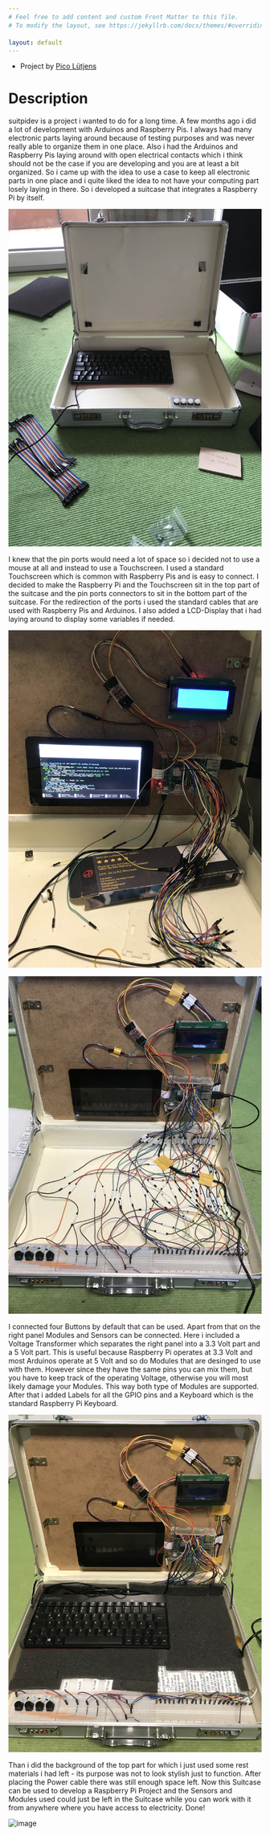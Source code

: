 ```yaml
---
# Feel free to add content and custom Front Matter to this file.
# To modify the layout, see https://jekyllrb.com/docs/themes/#overriding-theme-defaults

layout: default
---
```


- Project by <a href="https://picoluetjens.github.io/">Pico Lütjens</a>

# Description

suitpidev is a project i wanted to do for a long time. A few months ago i did a lot of development with Arduinos and Raspberry Pis. I always had many electronic parts laying around because of testing purposes and was never really able to organize them in one place. Also i had the Arduinos and Raspberry Pis laying around with open electrical contacts which i think should not be the case if you are developing and you are at least a bit organized.
So i came up with the idea to use a case to keep all electronic parts in one place and i quite liked the idea to not have your computing part losely laying in there. So i developed a suitcase that integrates a Raspberry Pi by itself.

![image](img/IMG_2947.jpg)

I knew that the pin ports would need a lot of space so i decided not to use a mouse at all and instead to use a Touchscreen. I used a standard Touchscreen which is common with Raspberry Pis and is easy to connect. I decided to make the Raspberry Pi and the Touchscreen sit in the top part of the suitcase and the pin ports connectors to sit in the bottom part of the suitcase. For the redirection of the ports i used the standard cables that are used with Raspberry Pis and Arduinos. I also added a LCD-Display that i had laying around to display some variables if needed.

![image](img/IMG_3209.jpg)

![image](img/IMG_3234.jpg)

I connected four Buttons by default that can be used. Apart from that on the right panel Modules and Sensors can be connected. Here i included a Voltage Transformer which separates the right panel into a 3.3 Volt part and a 5 Volt part. This is useful because Raspberry Pi operates at 3.3 Volt and most Arduinos operate at 5 Volt and so do Modules that are desinged to use with them. However since they have the same pins you can mix them, but you have to keep track of the operating Voltage, otherwise you will most likely damage your Modules. This way both type of Modules are supported.
After that i added Labels for all the GPIO pins and a Keyboard which is the standard Raspberry Pi Keyboard.

![image](img/IMG_3235.jpg)

Than i did the background of the top part for which i just used some rest materials i had left - its purpose was not to look stylish just to function. After placing the Power cable there was still enough space left. Now this Suitcase can be used to develop a Raspberry Pi Project and the Sensors and Modules used could just be left in the Suitcase while you can work with it from anywhere where you have access to electricity.
Done!

![image](img/IMG_3343.JPG)